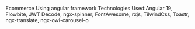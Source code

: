 Ecommerce Using angular framework 
Technologies Used:Angular 19, Flowbite,
JWT Decode, ngx-spinner, FontAwesome, rxjs,
TilwindCss, Toastr, ngx-translate, ngx-owl-carousel-o
